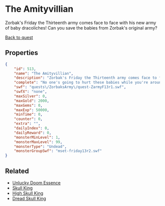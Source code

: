 # The Amityvillian

Zorbak's Friday the Thirteenth army comes face to face with his new army of baby dracoliches!  Can you save the babies from Zorbak's original army?

[Back to quest](../quests.md)

## Properties

```json
{
    "id": 513,
    "name": "The Amityvillian",
    "description": "Zorbak's Friday the Thirteenth army comes face to face with his new army of baby dracoliches!  Can you save the babies from Zorbak's original army?",
    "complete": "No one's going to hurt these babies while you're around!",
    "swf": "quests\/ZorbaksArmy\/quest-ZarmyF13r1.swf",
    "swfX": "none",
    "maxSilver": 0,
    "maxGold": 2000,
    "maxGems": 0,
    "maxExp": 50000,
    "minTime": 0,
    "counter": 0,
    "extra": "",
    "dailyIndex": 0,
    "dailyReward": 0,
    "monsterMinLevel": 1,
    "monsterMaxLevel": 99,
    "monsterType": "Undead",
    "monsterGroupSwf": "mset-friday13r2.swf"
}
```

## Related

- [Unlucky Doom Essence](../items/913-unlucky-doom-essence.md)
- [Skull King](../items/3208-skull-king.md)
- [High Skull King](../items/3209-high-skull-king.md)
- [Dread Skull King](../items/3210-dread-skull-king.md)

